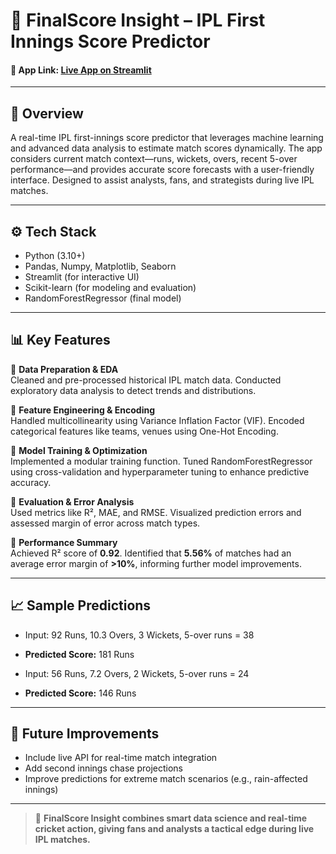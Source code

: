 # 🏏 FinalScore Insight – IPL First Innings Score Predictor

#### 🔗 App Link: [Live App on Streamlit](https://finalscore-insight.streamlit.app)

---

## 🧠 Overview

A real-time IPL first-innings score predictor that leverages machine learning and advanced data analysis to estimate match scores dynamically. The app considers current match context—runs, wickets, overs, recent 5-over performance—and provides accurate score forecasts with a user-friendly interface. Designed to assist analysts, fans, and strategists during live IPL matches.

---

## ⚙️ Tech Stack

- Python (3.10+)
- Pandas, Numpy, Matplotlib, Seaborn
- Streamlit (for interactive UI)
- Scikit-learn (for modeling and evaluation)
- RandomForestRegressor (final model)

---

## 📊 Key Features

🔹 **Data Preparation & EDA**  
Cleaned and pre-processed historical IPL match data. Conducted exploratory data analysis to detect trends and distributions.  

🔹 **Feature Engineering & Encoding**  
Handled multicollinearity using Variance Inflation Factor (VIF). Encoded categorical features like teams, venues using One-Hot Encoding.  

🔹 **Model Training & Optimization**  
Implemented a modular training function. Tuned RandomForestRegressor using cross-validation and hyperparameter tuning to enhance predictive accuracy.  

🔹 **Evaluation & Error Analysis**  
Used metrics like R², MAE, and RMSE. Visualized prediction errors and assessed margin of error across match types.  

🔹 **Performance Summary**  
Achieved R² score of **0.92**. Identified that **5.56%** of matches had an average error margin of **>10%**, informing further model improvements.  

---

## 📈 Sample Predictions

- Input: 92 Runs, 10.3 Overs, 3 Wickets, 5-over runs = 38  
- **Predicted Score:** 181 Runs  

- Input: 56 Runs, 7.2 Overs, 2 Wickets, 5-over runs = 24  
- **Predicted Score:** 146 Runs  

---

## 🚀 Future Improvements

- Include live API for real-time match integration  
- Add second innings chase projections  
- Improve predictions for extreme match scenarios (e.g., rain-affected innings)

---

> 🎯 **FinalScore Insight combines smart data science and real-time cricket action, giving fans and analysts a tactical edge during live IPL matches.**
